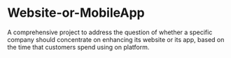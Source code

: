 # Website-or-MobileApp
A comprehensive project to address the question of whether a specific company should concentrate on enhancing its website or its app, based on the time that customers spend using on platform.
